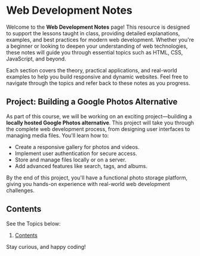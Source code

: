 # Web Development Notes

Welcome to the **Web Development Notes** page! This resource is designed to support the lessons taught in class, providing detailed explanations, examples, and best practices for modern web development. Whether you're a beginner or looking to deepen your understanding of web technologies, these notes will guide you through essential topics such as HTML, CSS, JavaScript, and beyond.

Each section covers the theory, practical applications, and real-world examples to help you build responsive and dynamic websites. Feel free to navigate through the topics and refer back to these notes as you progress.

## Project: Building a Google Photos Alternative

As part of this course, we will be working on an exciting project—building a **locally hosted Google Photos alternative**. This project will take you through the complete web development process, from designing user interfaces to managing media files. You'll learn how to:

- Create a responsive gallery for photos and videos.
- Implement user authentication for secure access.
- Store and manage files locally or on a server.
- Add advanced features like search, tags, and albums.

By the end of this project, you'll have a functional photo storage platform, giving you hands-on experience with real-world web development challenges.

## Contents
See the Topics below:
1. [Contents](Linux_Basics/Contents.md)

Stay curious, and happy coding!


<!-- ## This files will contain all the notes for you to understand Web Development.
-- More Detailes and Contents will be added later.
## Contents
https://sumit7739.github.io/Webdev/
## Project
-- A Locally Hosted Cloud Based Platform to Store Images. -->
